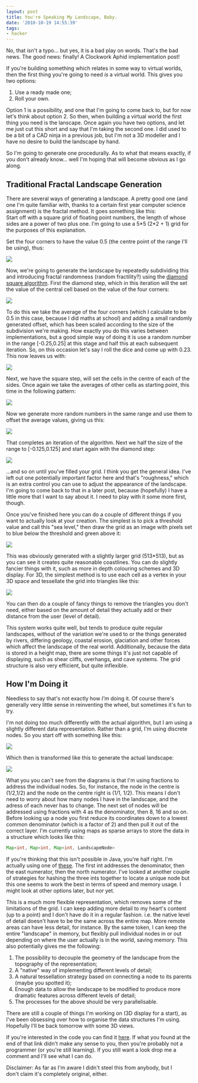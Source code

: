 ```yaml
---
layout: post
title: You're Speaking My Landscape, Baby.
date: '2010-10-19 14:55:39'
tags:
- hacker
---
```


No, that isn't a typo... but yes, it is a bad play on words. That's the bad news. The good news: finally! A Clockwork Aphid implementation post!  

If you're building something which relates in some way to virtual worlds, then the first thing you're going to need _is_ a virtual world. This gives you two options: 

  1. Use a ready made one;
  2. Roll your own.
  
<!-- More -->
  
Option 1 is a possibility, and one that I'm going to come back to, but for now let's think about option 2. So then, when building a virtual world the first thing you need is the lanscape. Once again you have two options, and let me just cut this short and say that I'm taking the second one. I did used to be a bit of a CAD ninja in a previous job, but I'm not a 3D modeller and I have no desire to build the landscape by hand.  

So I'm going to generate one procedurally. As to what that means exactly, if you don't already know... well I'm hoping that will become obvious as I go along. 

## Traditional Fractal Landscape Generation

There are several ways of generating a landscape. A pretty good one (and one I'm quite familiar with, thanks to a certain first year computer science assignment) is the fractal method. It goes something like this:  
Start off with a square grid of floating point numbers, the length of whose sides are a power of two plus one. I'm going to use a 5*5 (2\*2 + 1) grid for the purposes of this explanation.  

Set the four corners to have the value 0.5 (the centre point of the range I'll be using), thus:  

![](http://harveynick.files.wordpress.com/2010/10/fractallandscape1.png)

Now, we're going to generate the landscape by repeatedly subdividing this and introducing fractal randomness (random fractility?) using the [diamond square algorithm]. First the diamond step, which in this iteration will the set the value of the central cell based on the value of the four corners:  

[diamond square algorithm]: http://en.wikipedia.org/wiki/Diamond-square_algorithm

![](http://harveynick.files.wordpress.com/2010/10/fractallandscape2.png)

To do this we take the average of the four corners (which I calculate to be 0.5 in this case, because I did maths at school) and adding a small randomly generated offset, which has been scaled according to the size of the subdivision we're making. How exactly you do this varies between implementations, but a good simple way of doing it is use a random number in the range [-0.25,0.25] at this stage and half this at each subsequent iteration. So, on this occasion let's say I roll the dice and come up with 0.23. This now leaves us with:  

![](http://harveynick.files.wordpress.com/2010/10/fractallandscape3.png)

Next, we have the square step, will set the cells in the centre of each of the sides. Once again we take the averages of other cells as starting point, this time in the following pattern:  

![](http://harveynick.files.wordpress.com/2010/10/fractallandscape4.png)

Now we generate more random numbers in the same range and use them to offset the average values, giving us this:
  
![](http://harveynick.files.wordpress.com/2010/10/fractallandscape5.png)

That completes an iteration of the algorithm. Next we half the size of the range to [-0.125,0.125] and start again with the diamond step:  

![](http://harveynick.files.wordpress.com/2010/10/fractallandscape6.png) 

...and so on until you've filled your grid. I think you get the general idea. I've left out one potentially important factor here and that's "roughness," which is an extra control you can use to adjust the appearance of the landscape. I'm going to come back to that in a later post, because (hopefully) I have a little more that I want to say about it. I need to play with it some more first, though.

Once you've finished here you can do a couple of different things if you want to actually look at your creation. The simplest is to pick a threshold value and call this "sea level," then draw the grid as an image with pixels set to blue below the threshold and green above it:  

![](http://harveynick.files.wordpress.com/2010/10/image.png)

This was obviously generated with a slightly larger grid (513*513), but as you can see it creates quite reasonable coastlines. You can do slightly fancier things with it, such as more in depth colouring schemes and 3D display. For 3D, the simplest method is to use each cell as a vertex in your 3D space and tessellate the grid into triangles like this:  

![](http://harveynick.files.wordpress.com/2010/10/fractallandscape7.png)

You can then do a couple of fancy things to remove the triangles you don't need, either based on the amount of detail they actually add or their distance from the user (level of detail).  

This system works quite well, but tends to produce quite regular landscapes, without of the variation we're used to or the things generated by rivers, differing geology, coastal erosion, glaciation and other forces which affect the landscape of the real world. Additionally, because the data is stored in a height map, there are some things it's just not capable of displaying, such as shear cliffs, overhangs, and cave systems. The grid structure is also very efficient, but quite inflexible. 

## How I'm Doing it

Needless to say that's not exactly how _I'm_ doing it. Of course there's generally very little sense in reinventing the wheel, but sometimes it's fun to try.  

I'm not doing too much differently with the actual algorithm, but I am using a slightly different data representation. Rather than a grid, I'm using discrete nodes. So you start off with something like this:  

![](http://harveynick.files.wordpress.com/2010/10/fractallandscape81.png)

Which then is transformed like this to generate the actual landscape:  

![](http://harveynick.files.wordpress.com/2010/10/fractallandscape9.png)

What you you can't see from the diagrams is that I'm using fractions to address the individual nodes. So, for instance, the node in the centre is (1/2,1/2) and the node on the centre right is (1/1, 1/2). This means I don't need to worry about how many nodes I have in the landscape, and the adress of each never has to change. The next set of nodes will be addressed using fractions with 4 as the denominator, then 8, 16 and so on. Before looking up a node you first reduce its coordinates down to a lowest common denominator (which is a factor of 2) and then pull it out of the correct layer. I'm currently using maps as sparse arrays to store the data in a structure which looks like this: 

```java
Map<int, Map<int, Map<int, LandscapeNode>
```

If you're thinking that this isn't possible in Java, you're half right. I'm actually using one of [these](http://trove4j.sourceforge.net/javadocs/gnu/trove/TIntObjectHashMap.html). The first int addresses the denominator, then the east numerator, then the north numerator. I've looked at another couple of strategies for hashing the three ints together to locate a unique node but this one seems to work the best in terms of speed and memory usage. I might look at other options later, but nor yet.  

This is a much more flexible representation, which removes some of the limitations of the grid. I can keep adding more detail to my heart's content (up to a point) and I don't have do it in a regular fashion. i.e. the native level of detail doesn't have to be the same across the entire map. More remote areas can have less detail, for instance. By the same token, I can keep the entire "landscape" in memory, but flexibly pull individual nodes in or out depending on where the user actually is in the world, saving memory. This also potentially gives me the following: 

  1. The possibility to decouple the geometry of the landscape from the topography of the representation;
  2. A "native" way of implementing different levels of detail;
  3. A natural tessellation strategy based on connecting a node to its parents (maybe you spotted it);
  4. Enough data to allow the landscape to be modified to produce more dramatic features across different levels of detail;
  5. The processes for the above should be very parallelisable.
  
There are still a couple of things I'm working on (3D display for a start), as I've been obsessing over how to organise the data structures I'm using. Hopefully I'll be back tomorrow with some 3D views.  

If you're interested in the code you can find it [here](http://bitbucket.org/harveynick/clockworkaphidjava/overview). If what you found at the end of that link didn't make any sense to you, then you're probably not a programmer (or you're still learning). If you still want a look drop me a comment and I'll see what I can do.  

Disclaimer: As far as I'm aware I didn't steel this from anybody, but I don't claim it's completely original, either.  
